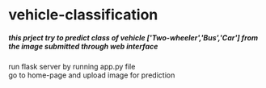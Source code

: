 # vehicle-classification

##### this prject try to predict class of vehicle ['Two-wheeler','Bus','Car'] from the image submitted through web interface<br>
run flask server by running app.py file<br>
go to home-page and upload image for prediction
